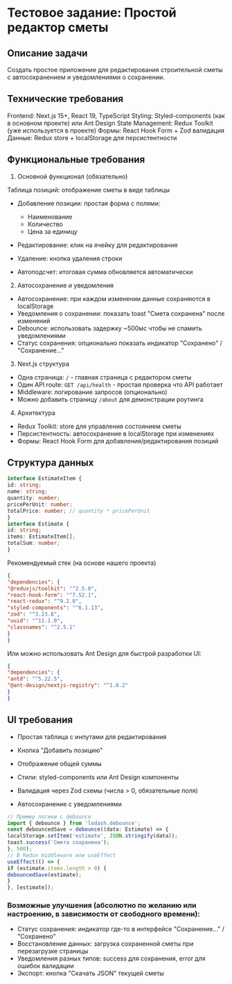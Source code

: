 # Тестовое задание: Простой редактор сметы
## Описание задачи
Создать простое приложение для редактирования строительной сметы с автосохранением и уведомлениями о сохранении.

## Технические требования

Frontend: Next.js 15+, React 19, TypeScript
Styling: Styled-components (как в основном проекте) или Ant Design
State Management: Redux Toolkit (уже используется в проекте)
Формы: React Hook Form + Zod валидация
Данные: Redux store + localStorage для персистентности

## Функциональные требования
1. Основной функционал (обязательно)

Таблица позиций: отображение сметы в виде таблицы
- Добавление позиции: простая форма с полями:

  - Наименование
  - Количество
  - Цена за единицу

- Редактирование: клик на ячейку для редактирования
- Удаление: кнопка удаления строки
- Автоподсчет: итоговая сумма обновляется автоматически

2. Автосохранение и уведомления

- Автосохранение: при каждом изменении данные сохраняются в localStorage
- Уведомления о сохранении: показать toast "Смета сохранена" после изменений
- Debounce: использовать задержку ~500мс чтобы не спамить уведомлениями
- Статус сохранения: опционально показать индикатор "Сохранено" / "Сохранение..."

3. Next.js структура

- Одна страница: `/` - главная страница с редактором сметы
- Один API route: `GET /api/health` - простая проверка что API работает
- Middleware: логирование запросов (опционально)
- Можно добавить страницу `/about` для демонстрации роутинга

4. Архитектура

- Redux Toolkit: store для управления состоянием сметы
- Персистентность: автосохранение в localStorage при изменениях
- Формы: React Hook Form для добавления/редактирования позиций

## Структура данных
```typescript
interface EstimateItem {
id: string;
name: string;
quantity: number;
pricePerUnit: number;
totalPrice: number; // quantity * pricePerUnit
}
interface Estimate {
id: string;
items: EstimateItem[];
totalSum: number;
}
```
Рекомендуемый стек (на основе нашего проекта)
```json
{
"dependencies": {
"@reduxjs/toolkit": "^2.5.0",
"react-hook-form": "^7.52.1",
"react-redux": "^9.2.0",
"styled-components": "^6.1.13",
"zod": "^3.23.8",
"uuid": "^11.1.0",
"classnames": "^2.5.1"
}
}
```
Или можно использовать Ant Design для быстрой разработки UI:
```json
{
"dependencies": {
"antd": "^5.22.5",
"@ant-design/nextjs-registry": "^1.0.2"
}
}
```
## UI требования

- Простая таблица с инпутами для редактирования
- Кнопка "Добавить позицию"
- Отображение общей суммы
- Стили: styled-components или Ant Design компоненты
- Валидация через Zod схемы (числа > 0, обязательные поля)

- Автосохранение с уведомлениями
```typescript
// Пример логики с debounce
import { debounce } from 'lodash.debounce';
const debouncedSave = debounce((data: Estimate) => {
localStorage.setItem('estimate', JSON.stringify(data));
toast.success('Смета сохранена');
}, 500);
// В Redux middleware или useEffect
useEffect(() => {
if (estimate.items.length > 0) {
debouncedSave(estimate);
}
}, [estimate]);
```
### Возможные улучшения (абсолютно по желанию или настроению, в зависимости от свободного времени):

- Статус сохранения: индикатор где-то в интерфейсе "Сохранение..." / "Сохранено"
- Восстановление данных: загрузка сохраненной сметы при перезагрузке страницы
- Уведомления разных типов: success для сохранения, error для ошибок валидации
- Экспорт: кнопка "Скачать JSON" текущей сметы
